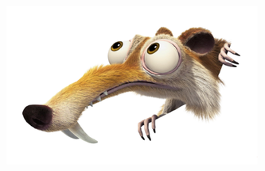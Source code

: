 ![](https://github.com/siteorder/siteorder/blob/main/Scrat-ice-age-3-dawn-of-the-dinosaurs-41363271-1200-759-removebg-preview.png)
